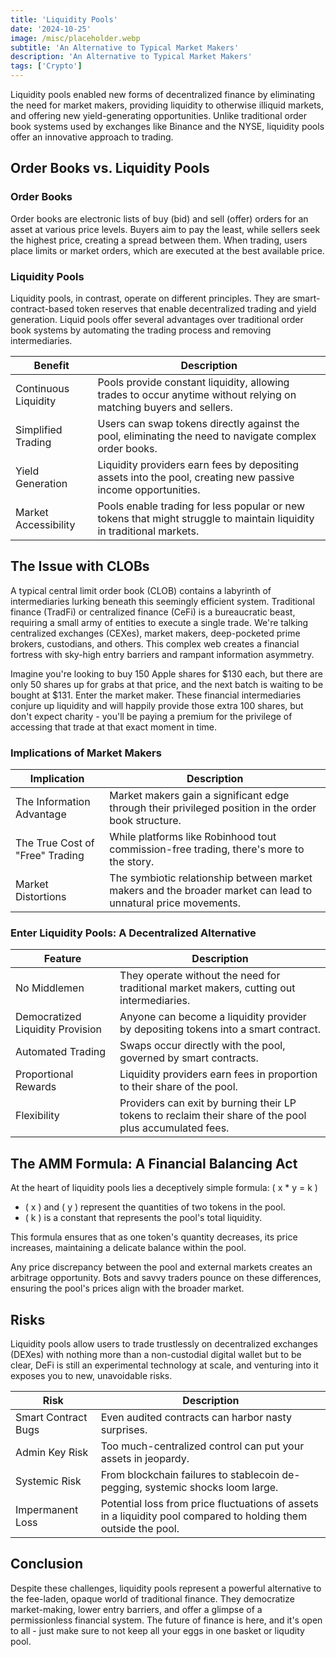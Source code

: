 ```yaml
---
title: 'Liquidity Pools'
date: '2024-10-25'
image: /misc/placeholder.webp
subtitle: 'An Alternative to Typical Market Makers'
description: 'An Alternative to Typical Market Makers'
tags: ['Crypto']
---
```


<style jsx>{`
  .prose a {
    text-decoration: underline;
    color: var(--color-accent);
  }
  .prose ol {
    list-style-type: decimal;
    margin-left: 2em; /* Adjust as needed for indentation */
    padding-left: 0.5em; /* Add padding if needed */
  }
  .prose ol li {
    margin-bottom: 0.5em;
    color: var(--color-text-primary);
    line-height: 1.5; /* Adjust line height for better readability */
  }
`}</style>

<div class="tldr-section">

Liquidity pools enabled new forms of decentralized finance by eliminating the need for market makers, providing liquidity to otherwise illiquid markets, and offering new yield-generating opportunities. Unlike traditional order book systems used by exchanges like Binance and the NYSE, liquidity pools offer an innovative approach to trading.

</div>

## Order Books vs. Liquidity Pools

### Order Books

Order books are electronic lists of buy (bid) and sell (offer) orders for an asset at various price levels. Buyers aim to pay the least, while sellers seek the highest price, creating a spread between them. When trading, users place limits or market orders, which are executed at the best available price.

### Liquidity Pools

Liquidity pools, in contrast, operate on different principles. They are smart-contract-based token reserves that enable decentralized trading and yield generation. Liquid pools offer several advantages over traditional order book systems by automating the trading process and removing intermediaries.

<table>
  <thead>
    <tr>
      <th>Benefit</th>
      <th>Description</th>
    </tr>
  </thead>
  <tbody>
    <tr>
      <td>Continuous Liquidity</td>
      <td>Pools provide constant liquidity, allowing trades to occur anytime without relying on matching buyers and sellers.</td>
    </tr>
    <tr>
      <td>Simplified Trading</td>
      <td>Users can swap tokens directly against the pool, eliminating the need to navigate complex order books.</td>
    </tr>
    <tr>
      <td>Yield Generation</td>
      <td>Liquidity providers earn fees by depositing assets into the pool, creating new passive income opportunities.</td>
    </tr>
    <tr>
      <td>Market Accessibility</td>
      <td>Pools enable trading for less popular or new tokens that might struggle to maintain liquidity in traditional markets.</td>
    </tr>
  </tbody>
</table>

## The Issue with CLOBs

A typical central limit order book (CLOB) contains a labyrinth of intermediaries lurking beneath this seemingly efficient system. Traditional finance (TradFi) or centralized finance (CeFi) is a bureaucratic beast, requiring a small army of entities to execute a single trade. We're talking centralized exchanges (CEXes), market makers, deep-pocketed prime brokers, custodians, and others. This complex web creates a financial fortress with sky-high entry barriers and rampant information asymmetry.

Imagine you're looking to buy 150 Apple shares for $130 each, but there are only 50 shares up for grabs at that price, and the next batch is waiting to be bought at $131. Enter the market maker. These financial intermediaries conjure up liquidity and will happily provide those extra 100 shares, but don't expect charity - you'll be paying a premium for the privilege of accessing that trade at that exact moment in time.

### Implications of Market Makers

<table>
  <thead>
    <tr>
      <th>Implication</th>
      <th>Description</th>
    </tr>
  </thead>
  <tbody>
    <tr>
      <td>The Information Advantage</td>
      <td>Market makers gain a significant edge through their privileged position in the order book structure.</td>
    </tr>
    <tr>
      <td>The True Cost of "Free" Trading</td>
      <td>While platforms like Robinhood tout commission-free trading, there's more to the story.</td>
    </tr>
    <tr>
      <td>Market Distortions</td>
      <td>The symbiotic relationship between market makers and the broader market can lead to unnatural price movements.</td>
    </tr>
  </tbody>
</table>

### Enter Liquidity Pools: A Decentralized Alternative

<table>
  <thead>
    <tr>
      <th>Feature</th>
      <th>Description</th>
    </tr>
  </thead>
  <tbody>
    <tr>
      <td>No Middlemen</td>
      <td>They operate without the need for traditional market makers, cutting out intermediaries.</td>
    </tr>
    <tr>
      <td>Democratized Liquidity Provision</td>
      <td>Anyone can become a liquidity provider by depositing tokens into a smart contract.</td>
    </tr>
    <tr>
      <td>Automated Trading</td>
      <td>Swaps occur directly with the pool, governed by smart contracts.</td>
    </tr>
    <tr>
      <td>Proportional Rewards</td>
      <td>Liquidity providers earn fees in proportion to their share of the pool.</td>
    </tr>
    <tr>
      <td>Flexibility</td>
      <td>Providers can exit by burning their LP tokens to reclaim their share of the pool plus accumulated fees.</td>
    </tr>
  </tbody>
</table>

## The AMM Formula: A Financial Balancing Act

At the heart of liquidity pools lies a deceptively simple formula: \( x \* y = k \)

- \( x \) and \( y \) represent the quantities of two tokens in the pool.
- \( k \) is a constant that represents the pool's total liquidity.

This formula ensures that as one token's quantity decreases, its price increases, maintaining a delicate balance within the pool.

Any price discrepancy between the pool and external markets creates an arbitrage opportunity. Bots and savvy traders pounce on these differences, ensuring the pool's prices align with the broader market.

## Risks

Liquidity pools allow users to trade trustlessly on decentralized exchanges (DEXes) with nothing more than a non-custodial digital wallet but to be clear, DeFi is still an experimental technology at scale, and venturing into it exposes you to new, unavoidable risks.

<table>
  <thead>
    <tr>
      <th>Risk</th>
      <th>Description</th>
    </tr>
  </thead>
  <tbody>
    <tr>
      <td>Smart Contract Bugs</td>
      <td>Even audited contracts can harbor nasty surprises.</td>
    </tr>
    <tr>
      <td>Admin Key Risk</td>
      <td>Too much-centralized control can put your assets in jeopardy.</td>
    </tr>
    <tr>
      <td>Systemic Risk</td>
      <td>From blockchain failures to stablecoin de-pegging, systemic shocks loom large.</td>
    </tr>
    <tr>
      <td>Impermanent Loss</td>
      <td>Potential loss from price fluctuations of assets in a liquidity pool compared to holding them outside the pool.</td>
    </tr>
  </tbody>
</table>

## Conclusion

Despite these challenges, liquidity pools represent a powerful alternative to the fee-laden, opaque world of traditional finance. They democratize market-making, lower entry barriers, and offer a glimpse of a permissionless financial system. The future of finance is here, and it's open to all - just make sure to not keep all your eggs in one basket or liqudity pool.
